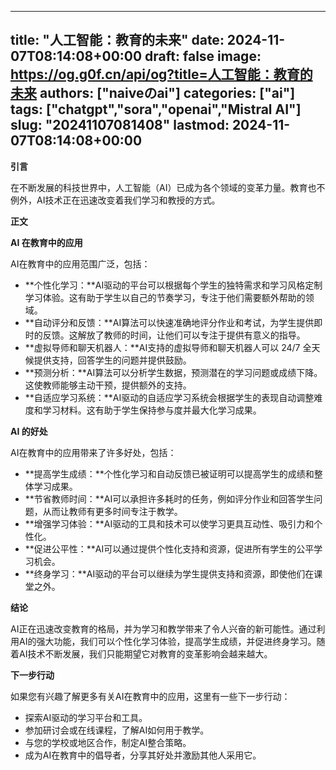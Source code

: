 
---
title: "人工智能：教育的未来"
date: 2024-11-07T08:14:08+00:00
draft: false
image: https://og.g0f.cn/api/og?title=人工智能：教育的未来
authors: ["naiveのai"]
categories: ["ai"]
tags: ["chatgpt","sora","openai","Mistral AI"]
slug: "20241107081408"
lastmod: 2024-11-07T08:14:08+00:00
---
**引言**

在不断发展的科技世界中，人工智能（AI）已成为各个领域的变革力量。教育也不例外，AI技术正在迅速改变着我们学习和教授的方式。

**正文**

**AI 在教育中的应用**

AI在教育中的应用范围广泛，包括：

- **个性化学习：**AI驱动的平台可以根据每个学生的独特需求和学习风格定制学习体验。这有助于学生以自己的节奏学习，专注于他们需要额外帮助的领域。
- **自动评分和反馈：**AI算法可以快速准确地评分作业和考试，为学生提供即时的反馈。这解放了教师的时间，让他们可以专注于提供有意义的指导。
- **虚拟导师和聊天机器人：**AI支持的虚拟导师和聊天机器人可以 24/7 全天候提供支持，回答学生的问题并提供鼓励。
- **预测分析：**AI算法可以分析学生数据，预测潜在的学习问题或成绩下降。这使教师能够主动干预，提供额外的支持。
- **自适应学习系统：**AI驱动的自适应学习系统会根据学生的表现自动调整难度和学习材料。这有助于学生保持参与度并最大化学习成果。

**AI 的好处**

AI在教育中的应用带来了许多好处，包括：

- **提高学生成绩：**个性化学习和自动反馈已被证明可以提高学生的成绩和整体学习成果。
- **节省教师时间：**AI可以承担许多耗时的任务，例如评分作业和回答学生问题，从而让教师有更多时间专注于教学。
- **增强学习体验：**AI驱动的工具和技术可以使学习更具互动性、吸引力和个性化。
- **促进公平性：**AI可以通过提供个性化支持和资源，促进所有学生的公平学习机会。
- **终身学习：**AI驱动的平台可以继续为学生提供支持和资源，即使他们在课堂之外。

**结论**

AI正在迅速改变教育的格局，并为学习和教学带来了令人兴奋的新可能性。通过利用AI的强大功能，我们可以个性化学习体验，提高学生成绩，并促进终身学习。随着AI技术不断发展，我们只能期望它对教育的变革影响会越来越大。

**下一步行动**

如果您有兴趣了解更多有关AI在教育中的应用，这里有一些下一步行动：

- 探索AI驱动的学习平台和工具。
- 参加研讨会或在线课程，了解AI如何用于教学。
- 与您的学校或地区合作，制定AI整合策略。
- 成为AI在教育中的倡导者，分享其好处并激励其他人采用它。